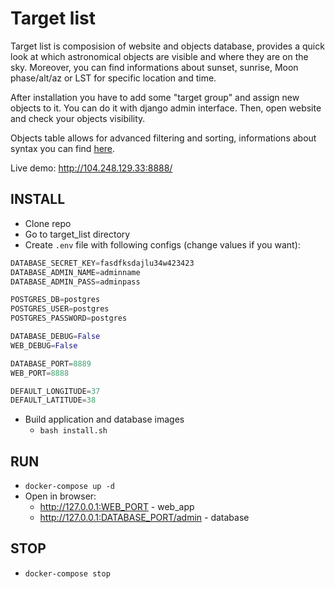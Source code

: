 # Target list

Target list is composision of website and objects database, 
provides a quick look at which astronomical objects are visible and where they are on the sky.
Moreover, you can find informations about sunset, sunrise, Moon phase/alt/az or LST for specific location and time.

After installation you have to add some "target group" and assign new objects to it. 
You can do it with django admin interface.
Then, open website and check your objects visibility. 

Objects table allows for advanced filtering and sorting, informations about syntax you can find [here](https://dash.plotly.com/datatable/filtering).

Live demo: http://104.248.129.33:8888/

## INSTALL
* Clone repo
* Go to target_list directory
* Create ```.env``` file with following configs (change values if you want):
```python
DATABASE_SECRET_KEY=fasdfksdajlu34w423423
DATABASE_ADMIN_NAME=adminname
DATABASE_ADMIN_PASS=adminpass

POSTGRES_DB=postgres
POSTGRES_USER=postgres
POSTGRES_PASSWORD=postgres

DATABASE_DEBUG=False
WEB_DEBUG=False

DATABASE_PORT=8889
WEB_PORT=8888

DEFAULT_LONGITUDE=37
DEFAULT_LATITUDE=38
```
*  Build application and database images
    * ```bash install.sh```

## RUN
* ```docker-compose up -d```
* Open in browser:
    * http://127.0.0.1:WEB_PORT - web_app
    * http://127.0.0.1:DATABASE_PORT/admin - database

## STOP
* ```docker-compose stop```
